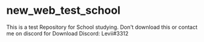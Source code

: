 # new_web_test_school
This is a test Repository for School studying. Don't download this or contact me on discord for Download
Discord: Levii#3312
